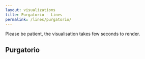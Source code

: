 ```yaml
---
layout: visualizations
title: Purgatorio - Lines
permalink: /lines/purgatorio/
---
```


Please be patient, the visualisation takes few seconds to render.

<div class="metadata"></div>

<div class="loading"></div>

<h2 class="collapser">Purgatorio</h2>
<div id="viz" class="collapsible">
</div>